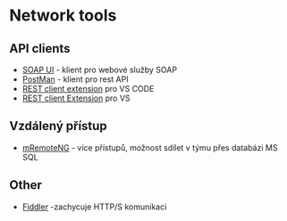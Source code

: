 # Network tools

## API clients

* [SOAP UI](https://www.soapui.org/tools/soapui/) - klient pro webové služby SOAP
* [PostMan](https://www.postman.com/) - klient pro rest API
* [REST client extension](https://github.com/Huachao/vscode-restclient) pro VS CODE
* [REST client Extension](https://marketplace.visualstudio.com/items?itemName=humao.rest-client) pro VS

## Vzdálený přístup

* [mRemoteNG](https://mremoteng.org/) - více přístupů, možnost sdílet v týmu přes databázi MS SQL

## Other

* [Fiddler](https://www.telerik.com/fiddler) -zachycuje HTTP/S komunikaci

